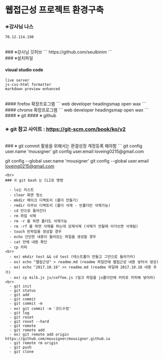 # 웹접근성 프로젝트 환경구축

### ※강사님 나스
```
70.12.114.190
```
<br>
### ※강사님 깃허브
```
https://github.com/seulbinim
```
<br>
### ※설치파일

#### visual studio code
```
live server
js-css-html formatter
markdown preview enhanced
```
<br>
#### firefox 확장프로그램
```
web developer
headingsmap
open wax
```
<br>
#### chrome 확장프로그램
```
web developer
headingsmap
open wax
```
<br>
#### ※ git
#### ※ github
<br>

### ※ git 참고 사이트 : https://git-scm.com/book/ko/v2
<br>
### ※ git commit 활용을 위해서는 환결성정 계정등록 해야함
```
git config user.name 'mousigner'
git config user.email loveing0215@gmail.com

git config --global user.name 'mousigner'
git config --global user.email loveing0215@gmail.com
```
<br>
### ※ git bash 는 CLI로 명령

  - ls는 리스트
  - clear 화면 청소
  - mkdir 메이크 디렉토리 (폴더 만들기)
  - rmdir 리무브 디렉토리 (폴더 삭제 - 빈폴더만 삭제가능)
  - cd 안으로 들어간다
  - rm 파일 삭제
  - rm -r 를 하면 폴더도 삭제가능
  - rm -rf 를 하면 삭제를 하는데 강제삭제 (삭제가 안될때 이거쓰면 삭제됨)
  - touch 빈파일을 생성할 경우
  - echo 간단한 내용이 들어있는 파일을 생성할 경우
  - cat 안에 내용 확인
  - cp 카피
<br>
  - ex) mkdir test && cd test (테스트폴더 만들고 그안으로 들어가라)
  - ex) echo "웹접근성" > readme.md (readme 파일안에 웹접근성 내용 넣어서 생성)
  - ex) echo "2017.10.16" >> readme.md (readme 파일에 2017.10.16 내용 추가)
  - ex) cp milk.js js/coffee.js (밀크 파일을 js폴더안에 커피로 카피해 넣어라)
<br>
  - git init
  - git status
  - git add
  - git commit
  - git commit -m
  - ex) git commit -m '코드수정'
  - git log
  - git reset
  - git reset --hard
  - git remote
  - git remote add
  - ex) git remote add origin https://github.com/mousigner/mousigner.github.io
  - git remote rm origin
  - git push
  - git clone
  
